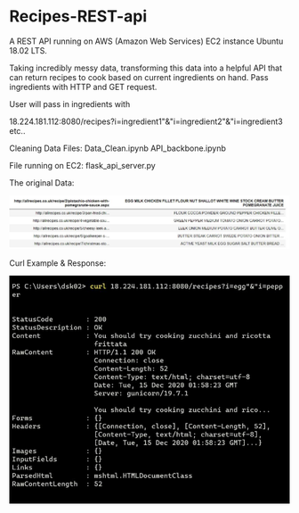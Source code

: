 # Recipes-REST-api

A REST API running on AWS (Amazon Web Services) EC2 instance Ubuntu 18.02 LTS.

Taking incredibly messy data, transforming this data into a helpful API that can return recipes to cook based on current ingredients on hand. Pass ingredients with HTTP and GET request. 


User will pass in ingredients with

18.224.181.112:8080/recipes?i=ingredient1"&"i=ingredient2"&"i=ingredient3 etc..

Cleaning Data Files:
Data_Clean.ipynb
API_backbone.ipynb

File running on EC2:
flask_api_server.py


The original Data:

![ScreenShot](https://github.com/dsk0203/Recipes-REST-api/blob/master/original_dataset.JPG)


Curl Example & Response: 

![ScreenShot](https://github.com/dsk0203/Recipes-REST-api/blob/master/curl.JPG)




